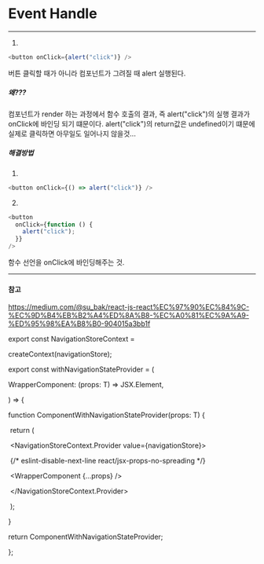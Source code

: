 # Event Handle

---

1.

```js
<button onClick={alert("click")} />
```

버튼 클릭할 때가 아니라 컴포넌트가 그려질 때 alert 실행된다.

##### 왜???

컴포넌트가 render 하는 과정에서 함수 호출의 결과, 즉 alert("click")의 실행 결과가 onClick에 바인딩 되기 떄문이다. alert("click")의 return값은 undefined이기 떄문에 실제로 클릭하면 아무일도 일어나지 않을것...

##### 해결방법

1.

```js
<button onClick={() => alert("click")} />
```

2.

```js
<button
  onClick={function () {
    alert("click");
  }}
/>
```

함수 선언을 onClick에 바인딩해주는 것.

---

#### 참고

https://medium.com/@su_bak/react-js-react%EC%97%90%EC%84%9C-%EC%9D%B4%EB%B2%A4%ED%8A%B8-%EC%A0%81%EC%9A%A9-%ED%95%98%EA%B8%B0-904015a3bb1f





export const NavigationStoreContext =

  createContext<typeof navigationStore>(navigationStore);

export const withNavigationStateProvider = <T extends object>(

  WrapperComponent: (props: T) => JSX.Element,

) => {

  function ComponentWithNavigationStateProvider(props: T) {

​    return (

​      <NavigationStoreContext.Provider value={navigationStore}>

​        {/* eslint-disable-next-line react/jsx-props-no-spreading */}

​        <WrapperComponent {...props} />

​      </NavigationStoreContext.Provider>

​    );

  }

  return ComponentWithNavigationStateProvider;

};
